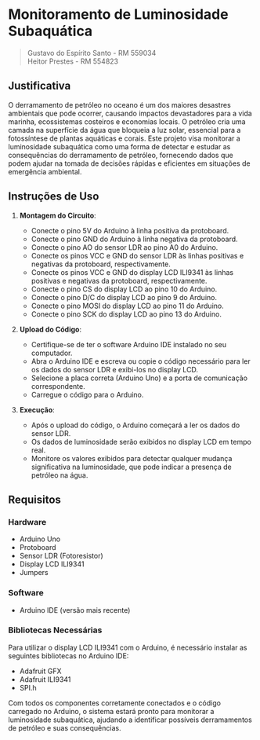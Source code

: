 
# Monitoramento de Luminosidade Subaquática

> Gustavo do Espírito Santo - RM 559034 <br>
> Heitor Prestes - RM 554823

## Justificativa

O derramamento de petróleo no oceano é um dos maiores desastres ambientais que pode ocorrer, causando impactos devastadores para a vida marinha, ecossistemas costeiros e economias locais. O petróleo cria uma camada na superfície da água que bloqueia a luz solar, essencial para a fotossíntese de plantas aquáticas e corais. Este projeto visa monitorar a luminosidade subaquática como uma forma de detectar e estudar as consequências do derramamento de petróleo, fornecendo dados que podem ajudar na tomada de decisões rápidas e eficientes em situações de emergência ambiental.

## Instruções de Uso

1. **Montagem do Circuito**:
   - Conecte o pino 5V do Arduino à linha positiva da protoboard.
   - Conecte o pino GND do Arduino à linha negativa da protoboard.
   - Conecte o pino AO do sensor LDR ao pino A0 do Arduino.
   - Conecte os pinos VCC e GND do sensor LDR às linhas positivas e negativas da protoboard, respectivamente.
   - Conecte os pinos VCC e GND do display LCD ILI9341 às linhas positivas e negativas da protoboard, respectivamente.
   - Conecte o pino CS do display LCD ao pino 10 do Arduino.
   - Conecte o pino D/C do display LCD ao pino 9 do Arduino.
   - Conecte o pino MOSI do display LCD ao pino 11 do Arduino.
   - Conecte o pino SCK do display LCD ao pino 13 do Arduino.

2. **Upload do Código**:
   - Certifique-se de ter o software Arduino IDE instalado no seu computador.
   - Abra o Arduino IDE e escreva ou copie o código necessário para ler os dados do sensor LDR e exibi-los no display LCD.
   - Selecione a placa correta (Arduino Uno) e a porta de comunicação correspondente.
   - Carregue o código para o Arduino.

3. **Execução**:
   - Após o upload do código, o Arduino começará a ler os dados do sensor LDR.
   - Os dados de luminosidade serão exibidos no display LCD em tempo real.
   - Monitore os valores exibidos para detectar qualquer mudança significativa na luminosidade, que pode indicar a presença de petróleo na água.

## Requisitos

### Hardware
- Arduino Uno
- Protoboard
- Sensor LDR (Fotoresistor)
- Display LCD ILI9341
- Jumpers

### Software
- Arduino IDE (versão mais recente)

### Bibliotecas Necessárias
Para utilizar o display LCD ILI9341 com o Arduino, é necessário instalar as seguintes bibliotecas no Arduino IDE:
- Adafruit GFX 
- Adafruit ILI9341 
- SPI.h

Com todos os componentes corretamente conectados e o código carregado no Arduino, o sistema estará pronto para monitorar a luminosidade subaquática, ajudando a identificar possíveis derramamentos de petróleo e suas consequências.
